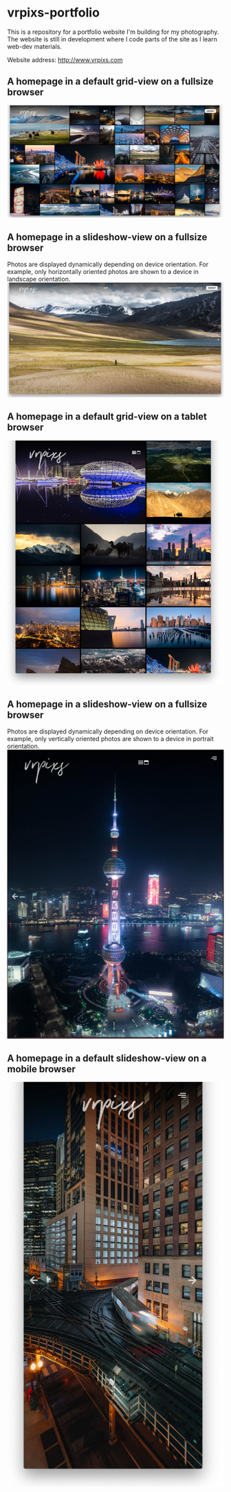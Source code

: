 # vrpixs-portfolio

This is a repository for a portfolio website I'm building for my photography. 
The website is still in development where I code parts of the site as I learn web-dev materials.

Website address: http://www.vrpixs.com

## A homepage in a default grid-view on a fullsize browser
<img src ="./build/resources/screenshots/screenshot-1.png">

## A homepage in a slideshow-view on a fullsize browser
Photos are displayed dynamically depending on device orientation. For example, only horizontally oriented photos are shown to a device in landscape orientation.
<img src ="./build/resources/screenshots/screenshot-2.png">

## A homepage in a default grid-view on a tablet browser
<img src ="./build/resources/screenshots/screenshot-3.png">

## A homepage in a slideshow-view on a fullsize browser
Photos are displayed dynamically depending on device orientation. For example, only vertically oriented photos are shown to a device in portrait orientation.
<img src ="./build/resources/screenshots/screenshot-4.png">

## A homepage in a default slideshow-view on a mobile browser
<img src ="./build/resources/screenshots/screenshot-5.png">
